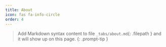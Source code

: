 ```yaml
---
title: About
icon: fas fa-info-circle
order: 4
---
```


<!-- Lin Han

    2017.9～2021.6：吉林大学 计算机科学与技术
    2021.9～2022.6：NYU Tandon School of Engineering, MS in Computer Engineering

项目经历

    肝脏分割：Liver segmentation with 2.5D perpendicular UNets
    医学影像数据集集锦：Github
    CT平扫中胸腹腔主动脉血管瘤自动识别算法设计与系统开发：吉林大学2021届本科生优秀毕业设计
    EISeg高效交互式图像分割标注软件：Github EdgeFlow: Achieving Practical Interactive Segmentation with Edge-Guided Flow
     -->
> Add Markdown syntax content to file `_tabs/about.md`{: .filepath } and it will show up on this page.
{: .prompt-tip }
